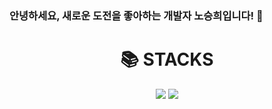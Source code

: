 ### 안녕하세요, 새로운 도전을 좋아하는 개발자 노승희입니다! 👋

<div align=center><h1>📚 STACKS</h1></div>

<div align=center> 
  <img src="https://img.shields.io/badge/Python-3766AB?style=flat-square&logo=Python&logoColor=white"/></a>
  <img src="https://img.shields.io/badge/java-007396?style=for-the-badge&logo=java&logoColor=white"> 
</div>
<!--
**roh200413/roh200413** is a ✨ _special_ ✨ repository because its `README.md` (this file) appears on your GitHub profile.

Here are some ideas to get you started:

- 🔭 I’m currently working on ...
- 🌱 I’m currently learning ...
- 👯 I’m looking to collaborate on ...
- 🤔 I’m looking for help with ...
- 💬 Ask me about ...
- 📫 How to reach me: ...
- 😄 Pronouns: ...
- ⚡ Fun fact: ...
-->
